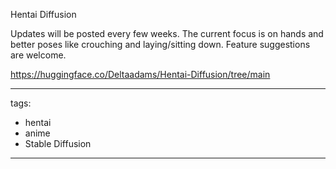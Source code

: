 Hentai Diffusion 

Updates will be posted every few weeks. The current focus is on hands and better poses like crouching and laying/sitting down.
Feature suggestions are welcome. 

https://huggingface.co/Deltaadams/Hentai-Diffusion/tree/main

---
tags:
- hentai
- anime
- Stable Diffusion

---